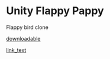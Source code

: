 # Unity Flappy Pappy

Flappy bird clone

[downloadable](./Flappy-Pappy.zip)

<a href="./Flappy-Pappy.zip" download>link_text</a>
